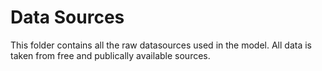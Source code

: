 # Data Sources
This folder contains all the raw datasources used in the model. All data is taken from free and publically available sources. 
